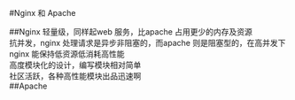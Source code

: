 #Nginx 和 Apache

##Nginx
轻量级，同样起web 服务，比apache 占用更少的内存及资源  
抗并发，nginx 处理请求是异步非阻塞的，而apache 则是阻塞型的，在高并发下nginx 能保持低资源低消耗高性能  
高度模块化的设计，编写模块相对简单  
社区活跃，各种高性能模块出品迅速啊  
##Apache
